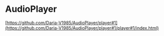 # AudioPlayer

[https://github.com/Daria-V1985/AudioPlayer/player#1](https://github.com/Daria-V1985/AudioPlayer/player#1/player#1/index.html)